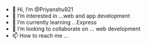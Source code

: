- 👋 Hi, I’m @Priyanshu921
- 👀 I’m interested in ...web and app development
- 🌱 I’m currently learning ...Express
- 💞️ I’m looking to collaborate on ... web development
- 📫 How to reach me ... 

<!---
Priyanshu921/Priyanshu921 is a ✨ special ✨ repository because its `README.md` (this file) appears on your GitHub profile.
You can click the Preview link to take a look at your changes.
--->
